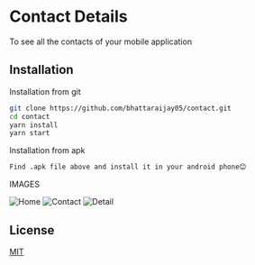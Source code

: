 # Contact Details

To see all the contacts of your mobile application

## Installation

Installation from git

```bash
git clone https://github.com/bhattaraijay05/contact.git
cd contact
yarn install
yarn start
```

Installation from apk

```bash
Find .apk file above and install it in your android phone😊
```

IMAGES

![Home](https://github.com/bhattaraijay05/contact/tree/main/images/1.png?raw=true)
![Contact](https://github.com/bhattaraijay05/contact/tree/main/images/2.png?raw=true)
![Detail](https://github.com/bhattaraijay05/contact/tree/main/images/3.png?raw=true)

## License

[MIT](https://choosealicense.com/licenses/mit/)
